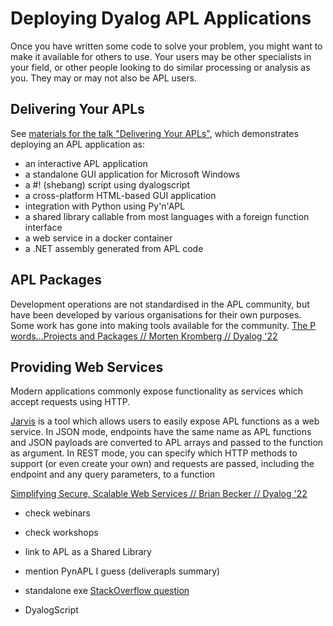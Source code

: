 # Deploying Dyalog APL Applications
Once you have written some code to solve your problem, you might want to make it available for others to use. Your users may be other specialists in your field, or other people looking to do similar processing or analysis as you. They may or may not also be APL users.

## Delivering Your APLs
See [materials for the talk "Delivering Your APLs"](https://github.com/mkromberg/deliverapl), which demonstrates deploying an APL application as:

- an interactive APL application
- a standalone GUI application for Microsoft Windows
- a \#! (shebang) script using dyalogscript
- a cross-platform HTML-based GUI application
- integration with Python using Py'n'APL
- a shared library callable from most languages with a foreign function interface
- a web service in a docker container
- a .NET assembly generated from APL code

## APL Packages
Development operations are not standardised in the APL community, but have been developed by various organisations for their own purposes. Some work has gone into making tools available for the community.
[The P words…Projects and Packages // Morten Kromberg // Dyalog '22](https://dyalog.tv/Dyalog22/?v=3dljAUEvemE)

## Providing Web Services
Modern applications commonly expose functionality as services which accept requests using HTTP.

[Jarvis](https://dyalog.github.io/Jarvis/) is a tool which allows users to easily expose APL functions as a web service. In JSON mode, endpoints have the same name as APL functions and JSON payloads are converted to APL arrays and passed to the function as argument. In REST mode, you can specify which HTTP methods to support (or even create your own) and requests are passed, including the endpoint and any query parameters, to a function 

[Simplifying Secure, Scalable Web Services // Brian Becker // Dyalog '22 ](https://www.youtube.com/watch?v=RJHnUFHd4ak)

- check webinars
- check workshops
- link to APL as a Shared Library
- mention PynAPL I guess (deliverapls summary)

- standalone exe [StackOverflow question](https://stackoverflow.com/questions/60698569/dyalog-apl-how-to-write-standalone-files-that-can-be-executed)
- DyalogScript